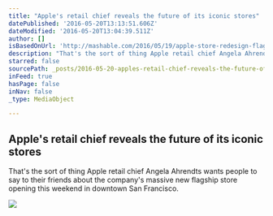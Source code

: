 ```yaml
---
title: "Apple's retail chief reveals the future of its iconic stores"
datePublished: '2016-05-20T13:13:51.606Z'
dateModified: '2016-05-20T13:04:39.511Z'
author: []
isBasedOnUrl: 'http://mashable.com/2016/05/19/apple-store-redesign-flagship/?utm_cid=mash-com-Tw-main-link#KRkE_Dh9K5qV'
description: "That's the sort of thing Apple retail chief Angela Ahrendts wants people to say to their friends about the company's massive new flagship store opening this weekend in downtown San Francisco."
starred: false
sourcePath: _posts/2016-05-20-apples-retail-chief-reveals-the-future-of-its-iconic-stores.md
inFeed: true
hasPage: false
inNav: false
_type: MediaObject

---
```

<article style=""><h1>Apple's retail chief reveals the future of its iconic stores</h1><p>That's the sort of thing Apple retail chief Angela Ahrendts wants people to say to their friends about the company's massive new flagship store opening this weekend in downtown San Francisco.</p><img src="http://rack.1.mshcdn.com/media/ZgkyMDE2LzA1LzE5LzQ1L0FQXzQxMjYxNTQ1LjE0YTEyLmpwZwpwCXRodW1iCTEyMDB4OTYwMD4/9275f382/603/AP_412615452044.jpg" /></article>